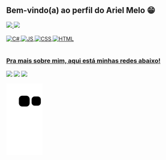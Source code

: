 ## Bem-vindo(a) ao perfil do Ariel Melo 😁

 <div>
   <a href="https://github.com/arielmello04">
   <img height="180em" src="https://github-readme-stats.vercel.app/api?username=arielmello04&show_icons=true&theme=dracula&include_all_commits=true&count_private=true"/>
   <img height="180em" src="https://github-readme-stats.vercel.app/api/top-langs/?username=arielmello04&layout=compact&langs_count=6&theme=dracula"/>
</div>
    
<div style="display: inline_block"><br>
  <img align="center" alt="C#" height="30" width="40" src="https://cdn.jsdelivr.net/gh/devicons/devicon/icons/csharp/csharp-original.svg">
 <img align="center" alt="JS" height="30" width="40" src="https://cdn.jsdelivr.net/gh/devicons/devicon/icons/javascript/javascript-original.svg">
 <img align="center" alt="CSS" height="30" width="40" src="https://cdn.jsdelivr.net/gh/devicons/devicon/icons/css3/css3-original.svg">
<img align="center" alt="HTML" height="30" width="40" src="https://cdn.jsdelivr.net/gh/devicons/devicon/icons/html5/html5-original.svg">   
</div>
 
 <br>
 
  ### Pra mais sobre mim, aqui está minhas redes abaixo!
 
<div> 
  
  <a href="https://instagram.com/arielmelooo" target="_blank"><img src="https://img.shields.io/badge/-Instagram-%23E4405F?style=for-the-badge&logo=instagram&logoColor=white" target="_blank"></a>
  <a href = "mailto:ariel.melo2001@gmail.com"><img src="https://img.shields.io/badge/-Gmail-%23333?style=for-the-badge&logo=gmail&logoColor=white" target="_blank"></a>
  <a href="https://www.linkedin.com/in/ariel-melo-6a0361179/" target="_blank"><img src="https://img.shields.io/badge/-LinkedIn-%230077B5?style=for-the-badge&logo=linkedin&logoColor=white" target="_blank"></a> 
 
  ![Snake animation](https://github.com/arielmello04/arielmello04/blob/output/github-contribution-grid-snake.svg)

</div>
